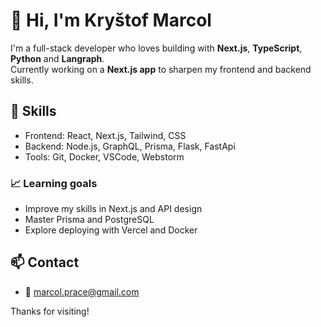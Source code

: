 # 👋 Hi, I'm Kryštof Marcol

I'm a full-stack developer who loves building with **Next.js**, **TypeScript**, **Python** and **Langraph**.  
Currently working on a **Next.js app** to sharpen my frontend and backend skills.

## 🚀 Skills
- Frontend: React, Next.js, Tailwind, CSS
- Backend: Node.js, GraphQL, Prisma, Flask, FastApi
- Tools: Git, Docker, VSCode, Webstorm

### 📈 Learning goals
- Improve my skills in Next.js and API design
- Master Prisma and PostgreSQL
- Explore deploying with Vercel and Docker


## 📫 Contact
- 📧 marcol.prace@gmail.com


Thanks for visiting!
